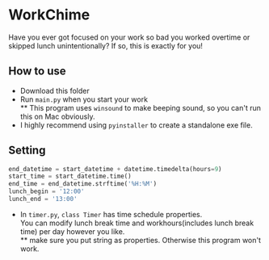 # WorkChime
Have you ever got focused on your work so bad you worked overtime or skipped lunch unintentionally?
If so, this is exactly for you!

## How to use

- Download this folder
- Run `main.py` when you start your work  
** This program uses `winsound` to make beeping sound, so you can't run this on Mac obviously.
- I highly recommend using `pyinstaller` to create a standalone exe file.

## Setting

```python
end_datetime = start_datetime + datetime.timedelta(hours=9)
start_time = start_datetime.time()
end_time = end_datetime.strftime('%H:%M')
lunch_begin = '12:00'
lunch_end = '13:00'
```
- In `timer.py`, `class Timer` has time schedule properties.  
You can modify lunch break time and workhours(includes lunch break time) per day however you like.  
** make sure you put string as properties. Otherwise this program won't work.
